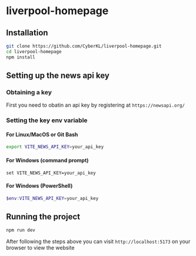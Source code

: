 # liverpool-homepage


## Installation

```bash
git clone https://github.com/CyberKL/liverpool-homepage.git
cd liverpool-homepage
npm install
```

## Setting up the news api key

### Obtaining a key
First you need to obatin an api key by registering at `https://newsapi.org/`


### Setting the key env variable

#### For Linux/MacOS or Git Bash
``` bash
export VITE_NEWS_API_KEY=your_api_key
```

#### For Windows (command prompt)
``` batch
set VITE_NEWS_API_KEY=your_api_key
```

#### For Windows (PowerShell)
``` PowerShell
$env:VITE_NEWS_API_KEY=your_api_key
```


## Running the project

```bash
npm run dev
```

After following the steps above you can visit `http://localhost:5173` on your browser to view the website